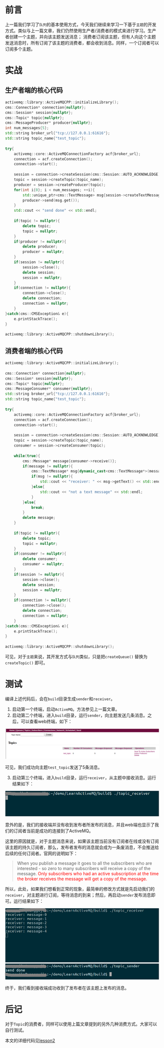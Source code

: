 # 前言

上一篇我们学习了`队列`的基本使用方式，今天我们继续来学习一下基于`主题`的开发方式。类似与上一篇文章，我们仍然使用生产者/消费者的模式来进行学习。生产者创建一个主题，并向该主题发送消息； 消费者订阅该主题，但有人向这个主题发送消息时，所有订阅了该主题的消费者，都会收到消息。同样，一个订阅者可以订阅多个主题。

# 实战

## 生产者端的核心代码
```cpp
activemq::library::ActiveMQCPP::initializeLibrary();
cms::Connection* connection{nullptr};
cms::Session* session{nullptr};
cms::Topic* topic{nullptr};
cms::MessageProducer* producer{nullptr};
int num_messages{5};
std::string broker_url{"tcp://127.0.0.1:61616"};
std::string topic_name{"test_topic"};

try{
	activemq::core::ActiveMQConnectionFactory acf{broker_url};
	connection = acf.createConnection();
	connection->start();
	
	session = connection->createSession(cms::Session::AUTO_ACKNOWLEDGE);
	topic = session->createTopic(topic_name);
	producer = session->createProducer(topic);
	for(int i{0}; i < num_messages; ++i){
		std::unique_ptr<cms::TextMessage> msg{session->createTextMessage("message-" + std::to_string(i))};
		producer->send(msg.get());
	}
	std::cout << "send done" << std::endl;
	
	if(topic != nullptr){
		delete topic;
		topic = nullptr;
	}
	if(producer != nullptr){
		delete producer;
		producer = nullptr;
	}
	if(session != nullptr){
		session->close();
		delete session;
		session = nullptr;
	}
	if(connection != nullptr){
		connection->close();
		delete connection;
		connection = nullptr;
	}
}catch(cms::CMSException& e){
	e.printStackTrace();
}

activemq::library::ActiveMQCPP::shutdownLibrary();
```

## 消费者端的核心代码
```cpp
activemq::library::ActiveMQCPP::initializeLibrary();
	
cms::Connection* connection{nullptr};
cms::Session* session{nullptr};
cms::Topic* topic{nullptr};
cms::MessageConsumer* consumer{nullptr};
std::string broker_url{"tcp://127.0.0.1:61616"};
std::string topic_name{"test_topic"};

try{
	activemq::core::ActiveMQConnectionFactory acf{broker_url}; 
	connection = acf.createConnection();
	connection->start();
	
	session = connection->createSession(cms::Session::AUTO_ACKNOWLEDGE);
	topic = session->createTopic(topic_name);
	consumer = session->createConsumer(topic);
	
	while(true){
		cms::Message* message{consumer->receive()};
		if(message != nullptr){
			cms::TextMessage* msg{dynamic_cast<cms::TextMessage*>(message)};
			if(msg != nullptr){
				std::cout << "receiver: " << msg->getText() << std::endl;
			}else{
				std::cout << "not a text message" << std::endl;
			}
		}else{
			break;
		}
		delete message;
	}
	
	if(topic != nullptr){
		delete topic;
		topic = nullptr;
	}
	if(consumer != nullptr){
		delete consumer;
		consumer = nullptr;
	}
	if(session != nullptr){
		session->close();
		delete session;
		session = nullptr;
	}
	if(connection != nullptr){
		connection->close();
		delete connection;
		connection = nullptr;
	}
}catch(cms::CMSException& e){
	e.printStackTrace();
}

activemq::library::ActiveMQCPP::shutdownLibrary();
```

可见，对于`主题`来说，其开发方式与`队列`类似，只是把`createQueue()` 替换为 `createTopic()` 即可。

# 测试

编译上述代码后，会在`build`目录生成`sender`和`receiver`。

1. 启动第一个终端，启动`ActiveMQ`。方法参见上一篇文章。
2. 启动第二个终端，进入`build`目录，运行`sender`，向主题发送几条消息。之后，可以查看web终端，如下：

![image](image/11.png)

可见，我们成功向主题`test_topic`发送了5条消息。

3. 启动第三个终端，进入`build`目录，运行`receiver`，从主题中接收消息。运行结果如下：

![image](image/12.png)

意外的是，我们的接收端并没有收到发布者所发布的消息，并且web端也显示了我们的订阅者当前是成功的连接到了ActiveMQ。

这里的原因就是，对于主题消息来说，如果该主题当前没有订阅者在线或没有订阅该主题的持久订阅者，那么，发布者发布的消息就会成为一条废消息，不会推送给后续的任何订阅者。官网的说明如下：

> When you publish a message it goes to all the subscribers who are interested - so zero to many subscribers will receive a copy of the message. <font color='red'>Only subscribers who had an active subscription at the time the broker receives the message will get a copy of the message.</font>

所以，此处，如果我们想看到正常的现象，最简单的修改方式就是先启动我们的`receiver`，对主题进行订阅，等待消息的到来；然后，再启动`sender`发布消息即可。运行结果如下：

![image](image/14.png)

终于，我们看到接收端成功收到了发布者在该主题上发布的消息。

# 后记

对于`Topic`的消费者，同样可以使用上篇文章提到的另外几种消费方式。大家可以自行测试。

本文的详细代码见[lesson2](www.baidu.com)